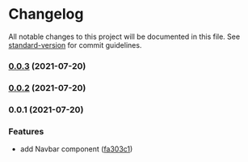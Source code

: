 # Changelog

All notable changes to this project will be documented in this file. See [standard-version](https://github.com/conventional-changelog/standard-version) for commit guidelines.

### [0.0.3](https://github.com/ShagaiOppa/vue3-boiler/compare/v0.0.2...v0.0.3) (2021-07-20)

### [0.0.2](https://github.com/ShagaiOppa/vue3-boiler/compare/v0.0.1...v0.0.2) (2021-07-20)

### 0.0.1 (2021-07-20)


### Features

* add Navbar component ([fa303c1](https://github.com/ShagaiOppa/vue3-boiler/commit/fa303c127e75c171b4107ff288ed8f21862ca98b))

